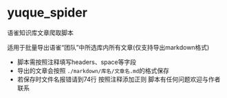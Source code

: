 # yuque_spider
语雀知识库文章爬取脚本

适用于批量导出语雀“团队”中所选库内所有文章(仅支持导出markdown格式)

- 脚本需按照注释填写headers、space等字段
- 导出的文章会按照 `./markdown/库名/文章名.md`的格式保存
- 若保存时文件名报错请到74行 按照注释添加正则
脚本有任何问题欢迎与作者联系
